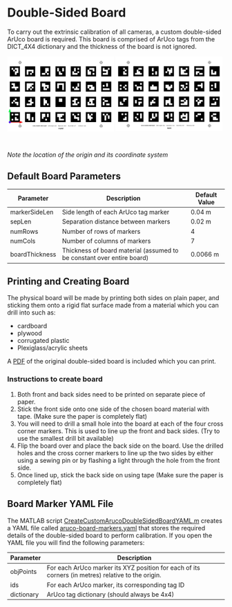 # Double-Sided Board

To carry out the extrinsic calibration of all cameras, a custom double-sided ArUco board is required. This board is comprised of ArUco tags from the DICT_4X4 dictionary and the thickness of the board is not ignored.

<p float="left">
	<img align="center" src="aruco_double_sided_board_front.jpg" alt="Light simulator in MATLAB" width="49%" />
	<img align="center" src="aruco_double_sided_board_back.jpg" alt="Light simulator in MATLAB" width="49%" />
</p><br clear="left">

*Note the location of the origin and its coordinate system*

## Default Board Parameters

| Parameter      | Description                                                  | Default Value |
| -------------- | ------------------------------------------------------------ | ------------- |
| markerSideLen  | Side length of each ArUco tag marker                         | 0.04 m        |
| sepLen         | Separation distance between markers                          | 0.02 m        |
| numRows        | Number of rows of markers                                    | 4             |
| numCols        | Number of columns of markers                                 | 7             |
| boardThickness | Thickness of board material (assumed to be constant over entire board) | 0.0066 m      |



## Printing and Creating Board

The physical board will be made by printing both sides on plain paper, and sticking them onto a rigid flat surface made from a material which you can drill into such as:

- cardboard
- plywood
- corrugated plastic
- Plexiglass/acrylic sheets



A [PDF](./aruco_double_sided_board.pdf) of the original double-sided board is included which you can print.

### Instructions to create board

1. Both front and back sides need to be printed on separate piece of paper.
2. Stick the front side onto one side of the chosen board material with tape. (Make sure the paper is completely flat)
3. You will need to drill a small hole into the board at each of the four cross corner markers. This is used to line up the front and back sides. (Try to use the smallest drill bit available)
4. Flip the board over and place the back side on the board. Use the drilled holes and the cross corner markers to line up the two sides by either using a sewing pin or by flashing a light through the hole from the front side.
5. Once lined up, stick the back side on using tape  (Make sure the paper is completely flat)



## Board Marker YAML File

The MATLAB script  [CreateCustomArucoDoubleSidedBoardYAML.m](CreateCustomArucoDoubleSidedBoardYAML.m) creates a YAML file called [aruco-board-markers.yaml](aruco-board-markers.yaml)  that stores the required details of the double-sided board to perform calibration. If you open the YAML file you will find the following parameters:

| Parameter  | Description                                                  |
| ---------- | ------------------------------------------------------------ |
| objPoints  | For each ArUco marker its XYZ position for each of its corners (in metres) relative to the origin. |
| ids        | For each ArUco marker, its corresponding tag ID              |
| dictionary | ArUco tag dictionary (should always be 4x4)                  |

